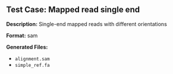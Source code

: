 ## Test Case: Mapped read single end

**Description:** Single-end mapped reads with different orientations

**Format:** sam

**Generated Files:**
- `alignment.sam`
- `simple_ref.fa`
